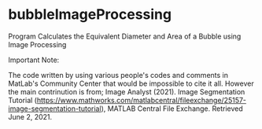 # bubbleImageProcessing
Program Calculates the Equivalent Diameter and Area of a Bubble using Image Processing 

Important Note:

The code written by using various people's codes and comments in MatLab's Community Center that would be impossible to cite it all. However the main contrinution is from;
Image Analyst (2021). Image Segmentation Tutorial (https://www.mathworks.com/matlabcentral/fileexchange/25157-image-segmentation-tutorial), MATLAB Central File Exchange. Retrieved June 2, 2021.
